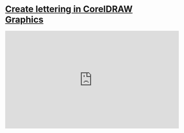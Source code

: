 # [Create lettering in CorelDRAW Graphics](/wilcom-docs/Summary/summary_-_special/Create_lettering_in_CorelDRAW_Graphics)

<iframe src="https://www.youtube.com/embed/5Sqab5N2y8o" frameborder="0" 
      allow="accelerometer; autoplay; clipboard-write; encrypted-media; gyroscope; picture-in-picture" 
      allowfullscreen="" style="width: 560px; height: 315px;">
</iframe>
